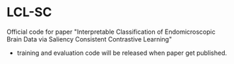 # LCL-SC
Official code for paper "Interpretable Classification of Endomicroscopic Brain Data via Saliency Consistent Contrastive Learning"
- training and evaluation code will be released when paper get published.
